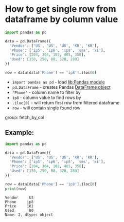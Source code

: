 # How to get single row from dataframe by column value

```python
import pandas as pd

data = pd.DataFrame({
  'Vendor': ['US', 'US', 'US', 'KR', 'KR'],
  'Phone': ['ip5', 'ip6', 'ip8', 'sms', 'xi'],
  'Price': [204, 304, 102, 405, 350],
  'Used': [150, 250, 80, 320, 280]
})

row = data[data['Phone'] == 'ip8'].iloc[0]

```

- `import pandas as pd` - load [lib:Pandas module](/python-pandas/how-to-install-pandas)
- `pd.DataFrame` - creates Pandas [DataFrame object](https://pandas.pydata.org/docs/reference/api/pandas.DataFrame.html)
- `'Phone'` - column name to filter by
- `ip8` - column value to find rows by
- `.iloc[0]` - will return first row from filtered dataframe
- `row` - will contain single found row

group: fetch_by_col

## Example: 
```python
import pandas as pd

data = pd.DataFrame({
  'Vendor': ['US', 'US', 'US', 'KR', 'KR'],
  'Phone': ['ip5', 'ip6', 'ip8', 'sms', 'xi'],
  'Price': [204, 304, 102, 405, 350],
  'Used': [150, 250, 80, 320, 280]
})

row = data[data['Phone'] == 'ip8'].iloc[0]
print(row)
```
```
Vendor     US
Phone     ip8
Price     102
Used       80
Name: 2, dtype: object

```

